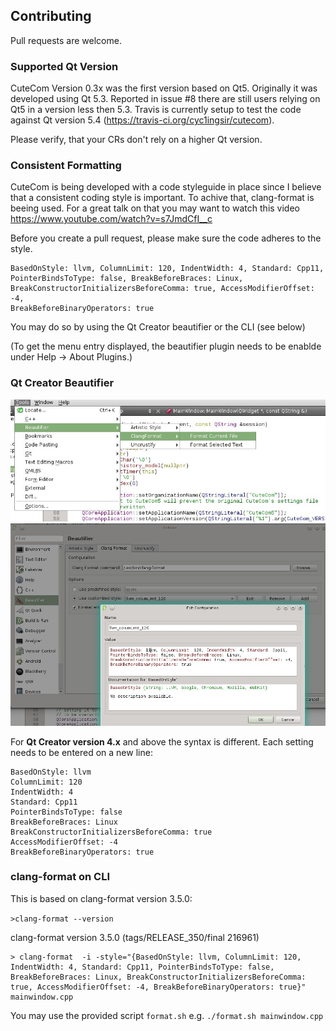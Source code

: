 ## Contributing

Pull requests are welcome.

### Supported Qt Version
CuteCom Version 0.3x was the first version based on Qt5. Originally it was developed using Qt 5.3.
Reported in issue #8 there are still users relying on Qt5 in a version less then 5.3.
Travis is currently setup to test the code against Qt version 5.4
(https://travis-ci.org/cyc1ingsir/cutecom).

Please verify, that your CRs don't rely on a higher Qt version. 

### Consistent Formatting

CuteCom is being developed with a code styleguide in place since I 
believe that a consistent coding style is important.
To achive that, clang-format is beeing used.
For a great talk on that you may want to watch this video
https://www.youtube.com/watch?v=s7JmdCfI__c

Before you create a pull request, please make sure the code adheres 
to the style.

```
BasedOnStyle: llvm, ColumnLimit: 120, IndentWidth: 4, Standard: Cpp11,
PointerBindsToType: false, BreakBeforeBraces: Linux,
BreakConstructorInitializersBeforeComma: true, AccessModifierOffset: -4,
BreakBeforeBinaryOperators: true
```

You may do so by using the Qt Creator beautifier or the CLI (see below)

(To get the menu entry displayed, the beautifier plugin needs to be enablde under Help -> About Plugins.)

### Qt Creator Beautifier

![](clang_format_01.png)
![](clang_format_02.png)

For __Qt Creator version 4.x__ and above the syntax is different. Each setting needs to be entered on a new line: 
```
BasedOnStyle: llvm 
ColumnLimit: 120
IndentWidth: 4
Standard: Cpp11
PointerBindsToType: false
BreakBeforeBraces: Linux
BreakConstructorInitializersBeforeComma: true
AccessModifierOffset: -4
BreakBeforeBinaryOperators: true
```

### clang-format on CLI
This is based on clang-format version 3.5.0:

`>clang-format --version`

clang-format version 3.5.0 (tags/RELEASE_350/final 216961)

```
> clang-format  -i -style="{BasedOnStyle: llvm, ColumnLimit: 120, IndentWidth: 4, Standard: Cpp11, PointerBindsToType: false, BreakBeforeBraces: Linux, BreakConstructorInitializersBeforeComma: true, AccessModifierOffset: -4, BreakBeforeBinaryOperators: true}" mainwindow.cpp
```

You may use the provided script `format.sh` e.g. `./format.sh mainwindow.cpp`

